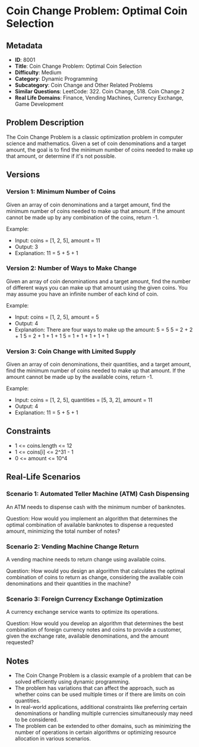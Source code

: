 # Coin Change Problem: Optimal Coin Selection

## Metadata

- **ID**: 8001
- **Title**: Coin Change Problem: Optimal Coin Selection
- **Difficulty**: Medium
- **Category**: Dynamic Programming
- **Subcategory**: Coin Change and Other Related Problems
- **Similar Questions**: LeetCode: 322. Coin Change, 518. Coin Change 2
- **Real Life Domains**: Finance, Vending Machines, Currency Exchange, Game Development

## Problem Description

The Coin Change Problem is a classic optimization problem in computer science and mathematics. Given a set of coin denominations and a target amount, the goal is to find the minimum number of coins needed to make up that amount, or determine if it's not possible.

## Versions

### Version 1: Minimum Number of Coins

Given an array of coin denominations and a target amount, find the minimum number of coins needed to make up that amount. If the amount cannot be made up by any combination of the coins, return -1.

Example:

- Input: coins = [1, 2, 5], amount = 11
- Output: 3
- Explanation: 11 = 5 + 5 + 1

### Version 2: Number of Ways to Make Change

Given an array of coin denominations and a target amount, find the number of different ways you can make up that amount using the given coins. You may assume you have an infinite number of each kind of coin.

Example:

- Input: coins = [1, 2, 5], amount = 5
- Output: 4
- Explanation: There are four ways to make up the amount:
  5 = 5
  5 = 2 + 2 + 1
  5 = 2 + 1 + 1 + 1
  5 = 1 + 1 + 1 + 1 + 1

### Version 3: Coin Change with Limited Supply

Given an array of coin denominations, their quantities, and a target amount, find the minimum number of coins needed to make up that amount. If the amount cannot be made up by the available coins, return -1.

Example:

- Input: coins = [1, 2, 5], quantities = [5, 3, 2], amount = 11
- Output: 4
- Explanation: 11 = 5 + 5 + 1

## Constraints

- 1 <= coins.length <= 12
- 1 <= coins[i] <= 2^31 - 1
- 0 <= amount <= 10^4

## Real-Life Scenarios

### Scenario 1: Automated Teller Machine (ATM) Cash Dispensing

An ATM needs to dispense cash with the minimum number of banknotes.

Question: How would you implement an algorithm that determines the optimal combination of available banknotes to dispense a requested amount, minimizing the total number of notes?

### Scenario 2: Vending Machine Change Return

A vending machine needs to return change using available coins.

Question: How would you design an algorithm that calculates the optimal combination of coins to return as change, considering the available coin denominations and their quantities in the machine?

### Scenario 3: Foreign Currency Exchange Optimization

A currency exchange service wants to optimize its operations.

Question: How would you develop an algorithm that determines the best combination of foreign currency notes and coins to provide a customer, given the exchange rate, available denominations, and the amount requested?

## Notes

- The Coin Change Problem is a classic example of a problem that can be solved efficiently using dynamic programming.
- The problem has variations that can affect the approach, such as whether coins can be used multiple times or if there are limits on coin quantities.
- In real-world applications, additional constraints like preferring certain denominations or handling multiple currencies simultaneously may need to be considered.
- The problem can be extended to other domains, such as minimizing the number of operations in certain algorithms or optimizing resource allocation in various scenarios.
